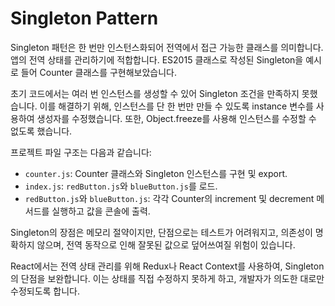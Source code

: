 
# Singleton Pattern

Singleton 패턴은 한 번만 인스턴스화되어 전역에서 접근 가능한 클래스를 의미합니다. 앱의 전역 상태를 관리하기에 적합합니다. ES2015 클래스로 작성된 Singleton을 예시로 들어 Counter 클래스를 구현해보았습니다.

초기 코드에서는 여러 번 인스턴스를 생성할 수 있어 Singleton 조건을 만족하지 못했습니다. 이를 해결하기 위해, 인스턴스를 단 한 번만 만들 수 있도록 instance 변수를 사용하여 생성자를 수정했습니다. 또한, Object.freeze를 사용해 인스턴스를 수정할 수 없도록 했습니다.

프로젝트 파일 구조는 다음과 같습니다:
- `counter.js`: Counter 클래스와 Singleton 인스턴스를 구현 및 export.
- `index.js`: `redButton.js`와 `blueButton.js`를 로드.
- `redButton.js`와 `blueButton.js`: 각각 Counter의 increment 및 decrement 메서드를 실행하고 값을 콘솔에 출력.

Singleton의 장점은 메모리 절약이지만, 단점으로는 테스트가 어려워지고, 의존성이 명확하지 않으며, 전역 동작으로 인해 잘못된 값으로 덮어쓰여질 위험이 있습니다.

React에서는 전역 상태 관리를 위해 Redux나 React Context를 사용하여, Singleton의 단점을 보완합니다. 이는 상태를 직접 수정하지 못하게 하고, 개발자가 의도한 대로만 수정되도록 합니다.
